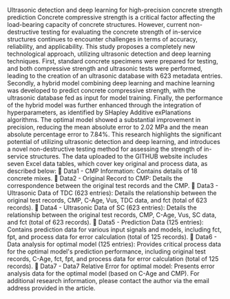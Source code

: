 Ultrasonic detection and deep learning for high-precision concrete strength prediction
Concrete compressive strength is a critical factor affecting the load-bearing capacity of concrete structures. However, current non-destructive testing for evaluating the concrete strength of in-service structures continues to encounter challenges in terms of accuracy, reliability, and applicability. This study proposes a completely new technological approach, utilizing ultrasonic detection and deep learning techniques. First, standard concrete specimens were prepared for testing, and both compressive strength and ultrasonic tests were performed, leading to the creation of an ultrasonic database with 623 metadata entries. Secondly, a hybrid model combining deep learning and machine learning was developed to predict concrete compressive strength, with the ultrasonic database fed as input for model training. Finally, the performance of the hybrid model was further enhanced through the integration of hyperparameters, as identified by SHapley Additive exPlanations algorithms. The optimal model showed a substantial improvement in precision, reducing the mean absolute error to 2.02 MPa and the mean absolute percentage error to 7.84%. This research highlights the significant potential of utilizing ultrasonic detection and deep learning, and introduces a novel non-destructive testing method for assessing the strength of in-service structures.
The data uploaded to the GITHUB website includes seven Excel data tables, which cover key original and process data, as described below:
	Data1 - CMP Information: Contains details of 18 concrete mixes.
	Data2 - Original Record to CMP: Details the correspondence between the original test records and the CMP.
	Data3 - Ultrasonic Data of TDC (623 entries): Details the relationship between the original test records, CMP, C-Age, Vus, TDC data, and fct (total of 623 records).
	Data4 - Ultrasonic Data of SC (623 entries): Details the relationship between the original test records, CMP, C-Age, Vus, SC data, and fct (total of 623 records).
	Data5 - Prediction Data (125 entries): Contains prediction data for various input signals and models, including fct, fpt, and process data for error calculation (total of 125 records).
	Data6 - Data analysis for optimal model (125 entries): Provides critical process data for the optimal model's prediction performance, including original test records, C-Age, fct, fpt, and process data for error calculation (total of 125 records).
	Data7 - Data7 Relative Error for optimal model: Presents error analysis data for the optimal model (based on C-Age and CMP).
For additional research information, please contact the author via the email address provided in the article.
